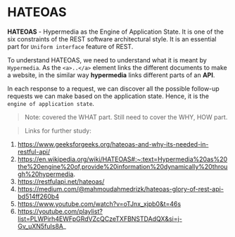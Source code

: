 # HATEOAS 

**HATEOAS** - Hypermedia as the Engine of Application State. It is one of the six constraints of the REST software architectural style. It is an essential part for `Uniform interface` feature of REST.  

To understand HATEOAS, we need to understand what it is meant by `Hypermedia`. As the `<a>..</a>` element links the different documents to make a website, in the similar way **hypermedia** links different parts of an **API**. 

In each response to a request, we can discover all the possible follow-up requests we can make based on the application state. Hence, it is the `engine of application state`. 


> Note: covered the WHAT part. Still need to cover the WHY, HOW part.  


> Links for further study: 
1. https://www.geeksforgeeks.org/hateoas-and-why-its-needed-in-restful-api/  
2. https://en.wikipedia.org/wiki/HATEOAS#:~:text=Hypermedia%20as%20the%20engine%20of,provide%20information%20dynamically%20through%20hypermedia.
3. https://restfulapi.net/hateoas/
4. https://medium.com/@mahmoudahmedrizk/hateoas-glory-of-rest-api-bd514ff260b4  
5. https://www.youtube.com/watch?v=oTJnx_xjpb0&t=46s
6. https://youtube.com/playlist?list=PLWPirh4EWFpGRdVZcQCzeTXFBNSTDAdQX&si=j-Gv_uXN5fuIs8A_